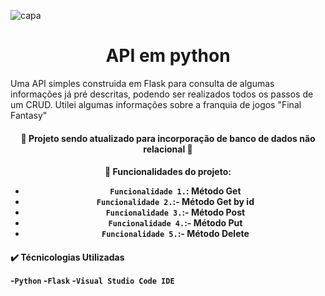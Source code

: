 ![capa](https://github.com/Lucas-Benediht/API_Python/assets/110697669/b28ff274-eb83-4167-ad62-d102b68177d9)

<h1 align="center"> API em python </h1>

Uma API simples construida em Flask para consulta de algumas informações já pré descritas, podendo ser realizados todos os passos de um CRUD.
Utilei algumas informações sobre a franquia de jogos "Final Fantasy"

<h4 align="center">
  🚧 Projeto sendo atualizado para incorporação de banco de dados não relacional 🚧
</h4>

<h4 align="center">
🔨 Funcionalidades do projeto:

  - `Funcionalidade 1.`: Método Get
  - `Funcionalidade 2.`:- Método Get by id
  - `Funcionalidade 3.`:- Método Post
  - `Funcionalidade 4.`:- Método Put
  - `Funcionalidade 5.`:- Método Delete
    
</h4>

<h4>
✔️ Técnicologias Utilizadas
  
  -`Python`
  -`Flask`
  -`Visual Studio Code IDE`
  
</h4>
